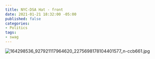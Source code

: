```yaml
---
title: NYC-DSA Hat - front
date: 2021-01-21 18:32:00 -05:00
published: false
categories:
- Politics
tags:
- swag
---
```


![164298536_927921117964620_2275698178104401577_n-ccb661.jpg](/uploads/164298536_927921117964620_2275698178104401577_n-ccb661.jpg)